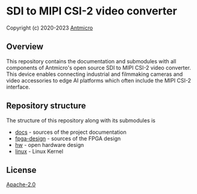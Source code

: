 
# SDI to MIPI CSI-2 video converter 

Copyright (c) 2020-2023 [Antmicro](https://www.antmicro.com)

## Overview

This repository contains the documentation and submodules with all components of Antmicro's open source SDI to MIPI CSI-2 video converter.
This device enables connecting industrial and filmmaking cameras and video accessories to edge AI platforms which often include the MIPI CSI-2 interface.

## Repository structure

The structure of this repository along with its submodules is

* [docs](docs) - sources of the project documentation
* [fpga-design](https://github.com/antmicro/sdi-mipi-video-converter-fpga-design) - sources of the FPGA design
* [hw](https://github.com/antmicro/sdi-mipi-video-converter-hw) - open hardware design
* [linux](https://github.com/antmicro/sdi-mipi-bridge-linux) - Linux Kernel

## License

[Apache-2.0](LICENSE)
